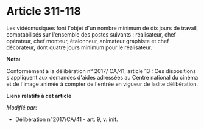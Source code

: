 # Article 311-118

Les vidéomusiques font l'objet d'un nombre minimum de dix jours de travail, comptabilisés sur l'ensemble des postes
suivants : réalisateur, chef opérateur, chef monteur, étalonneur, animateur graphiste et chef décorateur, dont quatre jours
minimum pour le réalisateur.

**Nota:**

Conformément à la délibération n° 2017/ CA/41, article 13 : Ces dispositions s'appliquent aux demandes d'aides adressées au
Centre national du cinéma et de l'image animée à compter de l'entrée en vigueur de ladite délibération.

**Liens relatifs à cet article**

_Modifié par_:

  - Délibération n°2017/CA/41 - art. 9, v. init.
